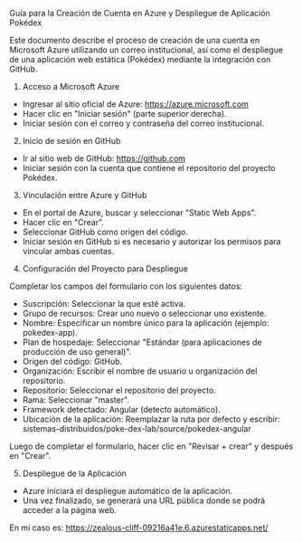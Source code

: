 Guía para la Creación de Cuenta en Azure y Despliegue de Aplicación Pokédex

Este documento describe el proceso de creación de una cuenta en Microsoft Azure utilizando un correo institucional, así como el despliegue de una aplicación web estática (Pokédex) mediante la integración con GitHub.

1. Acceso a Microsoft Azure

- Ingresar al sitio oficial de Azure: https://azure.microsoft.com
- Hacer clic en "Iniciar sesión" (parte superior derecha).
- Iniciar sesión con el correo y contraseña del correo institucional.

2. Inicio de sesión en GitHub

- Ir al sitio web de GitHub: https://github.com
- Iniciar sesión con la cuenta que contiene el repositorio del proyecto Pokédex.

3. Vinculación entre Azure y GitHub

- En el portal de Azure, buscar y seleccionar "Static Web Apps".
- Hacer clic en "Crear".
- Seleccionar GitHub como origen del código.
- Iniciar sesión en GitHub si es necesario y autorizar los permisos para vincular ambas cuentas.

4. Configuración del Proyecto para Despliegue

Completar los campos del formulario con los siguientes datos:

- Suscripción: Seleccionar la que esté activa.
- Grupo de recursos: Crear uno nuevo o seleccionar uno existente.
- Nombre: Especificar un nombre único para la aplicación (ejemplo: pokedex-app).
- Plan de hospedaje: Seleccionar "Estándar (para aplicaciones de producción de uso general)".
- Origen del código: GitHub.
- Organización: Escribir el nombre de usuario u organización del repositorio.
- Repositorio: Seleccionar el repositorio del proyecto.
- Rama: Seleccionar "master".
- Framework detectado: Angular (detecto automático).
- Ubicación de la aplicación: Reemplazar la ruta por defecto y escribir:
  sistemas-distribuidos/poke-dex-lab/source/pokedex-angular

Luego de completar el formulario, hacer clic en "Revisar + crear" y después en "Crear".

5. Despliegue de la Aplicación

- Azure iniciará el despliegue automático de la aplicación.
- Una vez finalizado, se generará una URL pública donde se podrá acceder a la página web.

En mi caso es:
https://zealous-cliff-09216a41e.6.azurestaticapps.net/

